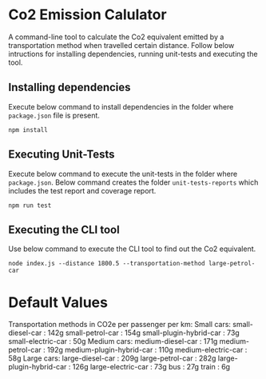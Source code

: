 # Co2 Emission Calulator

A command-line tool to calculate the Co2 equivalent emitted by a transportation method when travelled certain distance.
Follow below intructions for installing dependencies, running unit-tests and executing the tool.

## Installing dependencies
Execute below command to install dependencies in the folder where `package.json` file is present.

```
npm install
```

## Executing Unit-Tests
Execute below command to execute the unit-tests in the folder where `package.json`. Below command creates the folder `unit-tests-reports` which includes the test report and coverage report.

```
npm run test
```

## Executing the CLI tool
Use below command to execute the CLI tool to find out the Co2 equivalent.

```
node index.js --distance 1800.5 --transportation-method large-petrol-car

```

# Default Values
Transportation methods in CO2e per passenger per km:
Small cars:
small-diesel-car : 142g
small-petrol-car : 154g
small-plugin-hybrid-car : 73g
small-electric-car : 50g
Medium cars:
medium-diesel-car : 171g
medium-petrol-car : 192g
medium-plugin-hybrid-car : 110g
medium-electric-car : 58g
Large cars:
large-diesel-car : 209g
large-petrol-car : 282g
large-plugin-hybrid-car : 126g
large-electric-car : 73g
bus : 27g
train : 6g

